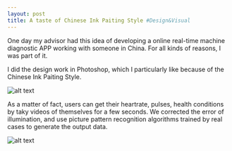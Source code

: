 ```yaml
---
layout: post
title: A taste of Chinese Ink Paiting Style #Design&Visual
---
```


One day my advisor had this idea of developing a online real-time machine diagnostic APP working with someone in China. For all kinds of reasons, I was part of it. 

I did the design work in Photoshop, which I particularly like because of the Chinese Ink Paiting Style. 


![alt text](https://rawgit.com/jinzhenfan/jinzhenfan.github.io/master/images/icm/view1.png "Chinese Ink Painting Style")

As a matter of fact, users can get their heartrate, pulses, health conditions by taky videos of themselves for a few seconds. We corrected the error of illumination, and use picture pattern recognition algorithms trained by real cases to generate the output data. 

![alt text](https://rawgit.com/jinzhenfan/jinzhenfan.github.io/master/images/icm/Picture4.png "Subpages")

